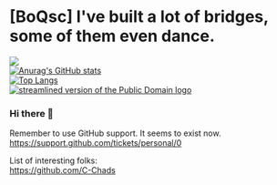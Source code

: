 # [BoQsc]  I've built a lot of bridges, some of them even dance.
[![](https://openclipart.org/image/400px/311437)](https://openclipart.org/detail/311437/cottage-from-glitch)  
[![Anurag's GitHub stats](https://github-readme-stats.vercel.app/api?username=boqsc&show_icons=true&theme=merko)](#)   
[![Top Langs](https://github-readme-stats.vercel.app/api/top-langs/?username=boqsc&layout=compact&theme=merko)](#)  
[![streamlined version of the Public Domain logo](https://openclipart.org/image/400px/211358)](https://openclipart.org/detail/211358/public-domain-logo)

### Hi there 👋

<!--
**BoQsc/BoQsc** is a ✨ _special_ ✨ repository because its `README.md` (this file) appears on your GitHub profile.

Here are some ideas to get you started:

- 🔭 I’m currently working on ...
- 🌱 I’m currently learning ...
- 👯 I’m looking to collaborate on ...
- 🤔 I’m looking for help with ...
- 💬 Ask me about ...
- 📫 How to reach me: ...
- 😄 Pronouns: ...
- ⚡ Fun fact: ...
-->

Remember to use GitHub support. It seems to exist now.  
https://support.github.com/tickets/personal/0

List of interesting folks:  
https://github.com/C-Chads
